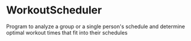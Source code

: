 # WorkoutScheduler
Program to analyze a group or a single person's schedule and determine optimal workout times that fit into their schedules
